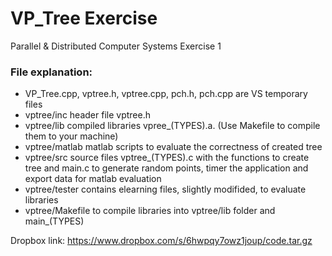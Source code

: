 # VP_Tree Exercise
Parallel &amp; Distributed Computer Systems Exercise 1

### File explanation:
- VP_Tree.cpp, vptree.h, vptree.cpp, pch.h, pch.cpp are VS temporary files
- vptree/inc header file vptree.h
- vptree/lib compiled libraries vpree_(TYPES).a. (Use Makefile to compile them to your machine)
- vptree/matlab matlab scripts to evaluate the correctness of created tree
- vptree/src source files vptree_(TYPES).c with the functions to create tree and main.c to generate random points, timer the application and export data for matlab evaluation
- vptree/tester contains elearning files, slightly modifided, to evaluate libraries
- vptree/Makefile to compile libraries into vptree/lib folder and main_(TYPES)

Dropbox link: https://www.dropbox.com/s/6hwpqy7owz1joup/code.tar.gz
